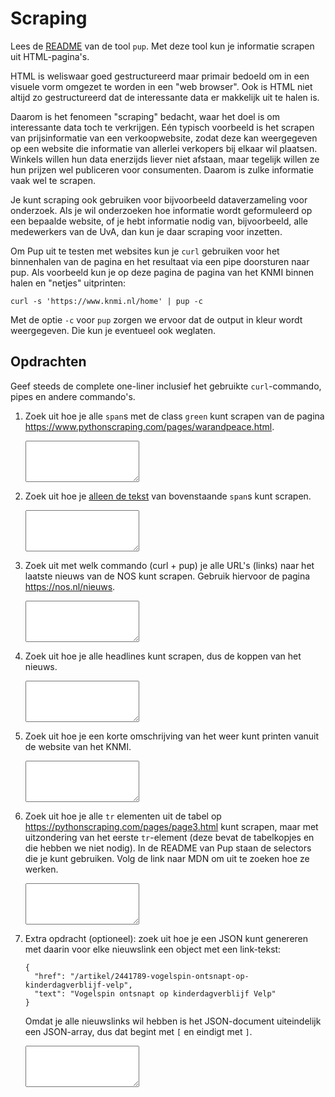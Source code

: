 # Scraping

Lees de [README](https://github.com/EricChiang/pup) van de tool `pup`. Met deze tool kun je informatie scrapen uit HTML-pagina's.

HTML is weliswaar goed gestructureerd maar primair bedoeld om in een visuele vorm omgezet te worden in een "web browser". Ook is HTML niet altijd zo gestructureerd dat de interessante data er makkelijk uit te halen is.

Daarom is het fenomeen "scraping" bedacht, waar het doel is om interessante data toch te verkrijgen. Eén typisch voorbeeld is het scrapen van prijsinformatie van een verkoopwebsite, zodat deze kan weergegeven op een website die informatie van allerlei verkopers bij elkaar wil plaatsen. Winkels willen hun data enerzijds liever niet afstaan, maar tegelijk willen ze hun prijzen wel publiceren voor consumenten. Daarom is zulke informatie vaak wel te scrapen.

Je kunt scraping ook gebruiken voor bijvoorbeeld dataverzameling voor onderzoek. Als je wil onderzoeken hoe informatie wordt geformuleerd op een bepaalde website, of je hebt informatie nodig van, bijvoorbeeld, alle medewerkers van de UvA, dan kun je daar scraping voor inzetten.

Om Pup uit te testen met websites kun je `curl` gebruiken voor het binnenhalen van de pagina en het resultaat via een pipe doorsturen naar pup. Als voorbeeld kun je op deze pagina de pagina van het KNMI binnen halen en "netjes" uitprinten:

    curl -s 'https://www.knmi.nl/home' | pup -c

Met de optie `-c` voor `pup` zorgen we ervoor dat de output in kleur wordt weergegeven. Die kun je eventueel ook weglaten.

## Opdrachten

Geef steeds de complete one-liner inclusief het gebruikte `curl`-commando, pipes en andere commando's.

1.  Zoek uit hoe je alle `span`s met de class `green` kunt scrapen van de pagina <https://www.pythonscraping.com/pages/warandpeace.html>.

    <textarea name="form[q1]" rows="4" required></textarea>

1.  Zoek uit hoe je <u>alleen de tekst</u> van bovenstaande `span`s kunt scrapen.

    <textarea name="form[q2]" rows="4" required></textarea>

1.  Zoek uit met welk commando (curl + pup) je alle URL's (links) naar het laatste nieuws van de NOS kunt scrapen. Gebruik hiervoor de pagina <https://nos.nl/nieuws>.

    <textarea name="form[q3]" rows="4" required></textarea>

1.  Zoek uit hoe je alle headlines kunt scrapen, dus de koppen van het nieuws.

    <textarea name="form[q4]" rows="4" required></textarea>

1.  Zoek uit hoe je een korte omschrijving van het weer kunt printen vanuit de website van het KNMI.

    <textarea name="form[q5]" rows="4" required></textarea>

1.  Zoek uit hoe je alle `tr` elementen uit de tabel op <https://pythonscraping.com/pages/page3.html> kunt scrapen, maar met uitzondering van het eerste `tr`-element (deze bevat de tabelkopjes en die hebben we niet nodig). In de README van Pup staan de selectors die je kunt gebruiken. Volg de link naar MDN om uit te zoeken hoe ze werken.

    <textarea name="form[q6]" rows="4" required></textarea>

1.  Extra opdracht (optioneel): zoek uit hoe je een JSON kunt genereren met daarin voor elke nieuwslink een object met een link-tekst:

        {
          "href": "/artikel/2441789-vogelspin-ontsnapt-op-kinderdagverblijf-velp",
          "text": "Vogelspin ontsnapt op kinderdagverblijf Velp"
        }

    Omdat je alle nieuwslinks wil hebben is het JSON-document uiteindelijk een JSON-array, dus dat begint met `[` en eindigt met `]`.

    <textarea name="form[q7]" rows="4" required></textarea>
